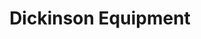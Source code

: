 ---
title: "Dickinson Equipment"
url: /fredericksburg/dickinson-equipment/
shop: Landwirtschaftlich
---